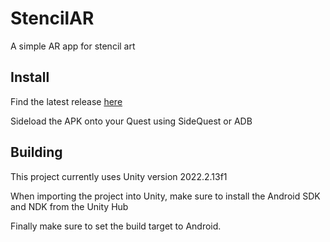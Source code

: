 # StencilAR
A simple AR app for stencil art

## Install
Find the latest release [here](https://github.com/andytwoods/StencilAR/releases)

Sideload the APK onto your Quest using SideQuest or ADB

## Building
This project currently uses Unity version 2022.2.13f1

When importing the project into Unity, make sure to install the Android SDK and NDK from the Unity Hub

Finally make sure to set the build target to Android.


